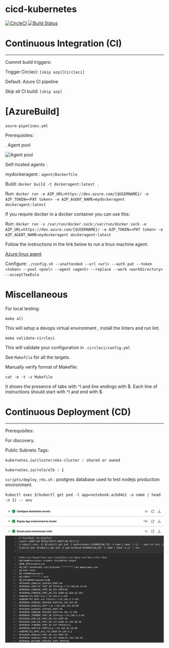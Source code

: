 # cicd-kubernetes
[![CircleCI](https://dl.circleci.com/status-badge/img/gh/oliviermbida/cicd-kubernetes/tree/master.svg?style=svg&circle-token=333c1cba50d11f15beb73b20cb25cf30b6c40d18)](https://dl.circleci.com/status-badge/redirect/gh/oliviermbida/cicd-kubernetes/tree/master)
[![Build Status](https://dev.azure.com/oliviermbida/azure-jetson-autopilot-cicd/_apis/build/status/oliviermbida.cicd-kubernetes?branchName=master)](https://dev.azure.com/oliviermbida/azure-jetson-autopilot-cicd/_build/latest?definitionId=3&branchName=master)

# Continuous Integration (CI)
-----------------------------------

Commit build triggers: 

Trigger Circleci: `[skip azp][Circleci]`

Default: Azure CI pipeline

Skip all CI build: `[skip azp]`

# [AzureBuild]

`azure-pipelines.yml`

Prerequisites:

 . Agent pool
 
![Agent pool](/docs/images/agent_pool.png)
 
Self-hosted agents :
 
 mydockeragent : `agent/Dockerfile`
 
Build: `docker build -t dockeragent:latest .`
  
Run: `docker run -e AZP_URL=https://dev.azure.com/{$USERNAME}/ -e AZP_TOKEN=<PAT token> -e AZP_AGENT_NAME=mydockeragent dockeragent:latest`
 
If you require docker in a docker container you can use this:
 
Run: `docker run -v /var/run/docker.sock:/var/run/docker.sock -e AZP_URL=https://dev.azure.com/{$USERNAME}/ -e AZP_TOKEN=<PAT token> -e AZP_AGENT_NAME=mydockeragent dockeragent:latest`
  
Follow the instructions in the link below to run a linux machine agent:
  
 [Azure linux agent](https://docs.microsoft.com/en-us/azure/devops/pipelines/agents/v2-linux?view=azure-devops)
  
Configure: `./config.sh --unattended --url <url> --auth pat --token <token> --pool <pool> --agent <agent> --replace --work <workDirectory> --acceptTeeEula`

# Miscellaneous

For local testing:

`make all`

This will setup a devops virtual environment , install the linters and run lint.

`make validate-circleci`

This will validate your configuration in `.circleci/config.yml`

See `Makefile` for all the targets.

Manually verify format of Makefile:

`cat -e -t -v Makefile`

It shows the presence of tabs with ^I and line endings with $.
Each line of instructions should start with ^I and end with $.

# Continuous Deployment (CD)
-----------------------------------

Prerequisites:

For discovery.

Public Subnets Tags:

`kubernetes.io/cluster/eks-cluster : shared or owned`

`kubernetes.io/role/elb : 1`

`scripts/deploy_rds.sh` : postgres database used to test nodejs production environment.

`kubectl exec $(kubectl get pod -l app=notebook-acbd4e1 -o name | head -n 1) -- env`

![Envs inside pod](docs/images/Production_env_inside_pod.png)



